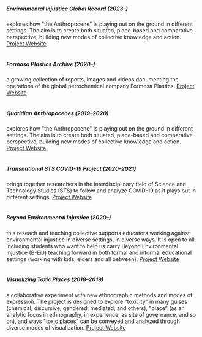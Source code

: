 \
&nbsp;
##### Environmental Injustice Global Record (2023–)
explores how "the Anthropocene" is playing out on the ground in different settings. The aim is to create both situated, place-based and comparative perspective, building new modes of collective knowledge and action. [Project Website](https://www.disaster-sts-network.org/archive/artifact-text/quotidian-anthropocenes-shared-questions).
\
&nbsp;
##### Formosa Plastics Archive (2020–)
a growing collection of reports, images and videos documenting the operations of the global petrochemical company Formosa Plastics. [Project Website](https://disaster-sts-network.org/content/formosa-plastics-archive/essay)
\
&nbsp;
##### Quotidian Anthropocenes (2019–2020)
explores how "the Anthropocene" is playing out on the ground in different settings. The aim is to create both situated, place-based and comparative perspective, building new modes of collective knowledge and action. [Project Website](https://www.disaster-sts-network.org/archive/artifact-text/quotidian-anthropocenes-shared-questions).
\
&nbsp;
##### Transnational STS COVID-19 Project (2020–2021)
brings together researchers in the interdisciplinary field of Science and Technology Studies (STS) to follow and analyze COVID-19 as it plays out in different settings. [Project Website](https://disaster-sts-network.org/content/transnational-sts-covid-19-project/essay)
\
&nbsp;
##### Beyond Environmental Injustice (2020–)
this reseach and teaching collective supports educators working against environmental injustice in diverse settings, in diverse ways. It is open to all, including students who want to help us carry Beyond Environmental Injustice (B-EiJ) teaching forward in both formal and informal educational settings (working with kids, elders and all between). [Project Website](https://disaster-sts-network.org/content/beyond-environmental-injustice/essay)
\
&nbsp;
##### Visualizing Toxic Places (2018–2019)
a collaborative experiment with new ethnographic methods and modes of expression. The project is designed to explore "toxicity" in many guises (chemical, discursive, gendered, mediated, and others), "place" (as an analytic focus in ethnography, in experience, as site of governance, and so on), and ways "toxic places" can be conveyed and analyzed through diverse modes of visualization. [Project Website](http://centerforethnography.org/content/cfp-visualizing-toxic-places/essay)
